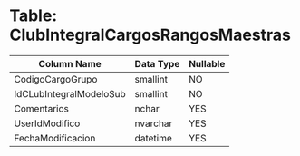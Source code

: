 # Table: ClubIntegralCargosRangosMaestras

| Column Name | Data Type | Nullable |
|-------------|-----------|----------|
| CodigoCargoGrupo | smallint | NO |
| IdCLubIntegralModeloSub | smallint | NO |
| Comentarios | nchar | YES |
| UserIdModifico | nvarchar | YES |
| FechaModificacion | datetime | YES |
